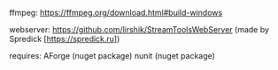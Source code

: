 ffmpeg: https://ffmpeg.org/download.html#build-windows

webserver: https://github.com/lirshik/StreamToolsWebServer (made by Spredick [https://spredick.ru])

requires:
AForge (nuget package)
nunit (nuget package)
